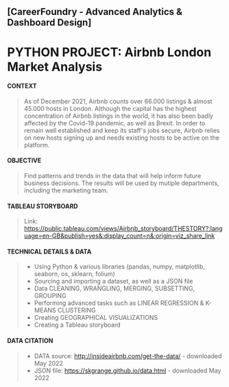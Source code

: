 ## [CareerFoundry - Advanced Analytics & Dashboard Design]
# PYTHON PROJECT: Airbnb London Market Analysis

#### CONTEXT

> As of December 2021, Airbnb counts over 66.000 listings & almost 45.000 hosts in London. Although the capital has the highest concentration of Airbnb listings in the world, it has also been badly affected by the Covid-19 pandemic, as well as Brexit. In order to remain well established and keep its staff's jobs secure, Airbnb relies on new hosts signing up and needs existing hosts to be active on the platform. 

#### OBJECTIVE 

> Find patterns and trends in the data that will help inform future business decisions. The results will be used by mutiple departments, including the marketing team.

#### TABLEAU STORYBOARD

> Link: https://public.tableau.com/views/Airbnb_storyboard/THESTORY?:language=en-GB&publish=yes&:display_count=n&:origin=viz_share_link

#### TECHNICAL DETAILS & DATA

> - Using Python & various libraries (pandas, numpy, matplotlib, seaborn, os, sklearn, folium)
> - Sourcing and importing a dataset, as well as a JSON file
> - Data CLEANING, WRANGLING, MERGING, SUBSETTING, GROUPING
> - Performing advanced tasks such as LINEAR REGRESSION & K-MEANS CLUSTERING
> - Creating GEOGRAPHICAL VISUALIZATIONS
> - Creating a Tableau storyboard

#### DATA CITATION

> - DATA source: http://insideairbnb.com/get-the-data/  - downloaded May 2022
> - JSON file: https://skgrange.github.io/data.html - downloaded May 2022
